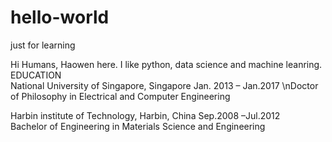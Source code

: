 # hello-world
just for learning

Hi Humans,
Haowen here. I like python, data science and machine leanring.
EDUCATION                                                            
National University of Singapore, Singapore Jan. 2013 – Jan.2017
\nDoctor of Philosophy in Electrical and Computer Engineering

Harbin institute of Technology, Harbin, China Sep.2008 –Jul.2012   
Bachelor of Engineering in Materials Science and Engineering
